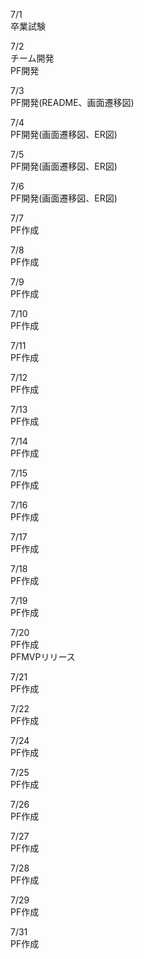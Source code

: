 7/1<br>
  卒業試験<br>

7/2<br>
  チーム開発<br>
  PF開発<br>

7/3<br>
  PF開発(README、画面遷移図)<br>

7/4<br>
  PF開発(画面遷移図、ER図)<br>

7/5<br>
  PF開発(画面遷移図、ER図)<br>

7/6<br>
  PF開発(画面遷移図、ER図)<br>

7/7<br>
  PF作成<br>

7/8<br>
  PF作成<br>

7/9<br>
  PF作成<br>

7/10<br>
  PF作成<br>

7/11<br>
  PF作成<br>

7/12<br>
  PF作成<br>

7/13<br>
  PF作成<br>

7/14<br>
  PF作成<br>

7/15<br>
  PF作成<br>

7/16<br>
  PF作成<br>

7/17<br>
  PF作成<br>

7/18<br>
  PF作成<br>

7/19<br>
  PF作成<br>

7/20<br>
  PF作成<br>
  PFMVPリリース<br>

7/21<br>
  PF作成<br>

7/22<br>
  PF作成<br>

7/24<br>
  PF作成<br>

7/25<br>
  PF作成<br>

7/26<br>
  PF作成<br>

7/27<br>
  PF作成<br>

7/28<br>
  PF作成<br>

7/29<br>
  PF作成<br>

7/31<br>
  PF作成<br>
